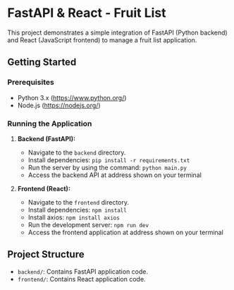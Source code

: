 # FastAPI & React - Fruit List

This project demonstrates a simple integration of FastAPI (Python backend) and React (JavaScript frontend) to manage a fruit list application.

## Getting Started

### Prerequisites

- Python 3.x (https://www.python.org/)
- Node.js (https://nodejs.org/)

### Running the Application

1. **Backend (FastAPI):**

   - Navigate to the `backend` directory.
   - Install dependencies: `pip install -r requirements.txt`
   - Run the server by using the command: `python main.py`
   - Access the backend API at address shown on your terminal

2. **Frontend (React):**

   - Navigate to the `frontend` directory.
   - Install dependencies: `npm install`
   - Install axios: `npm install axios`
   - Run the development server: `npm run dev`
   - Access the frontend application at address shown on your terminal

## Project Structure

- `backend/`: Contains FastAPI application code.
- `frontend/`: Contains React application code.